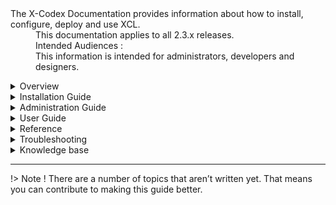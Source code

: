 <dl>
  <dt>The X-Codex Documentation provides information about how to install, configure, deploy and use XCL.</dt>
  <dd><span class="iconify" data-icon="mdi:cube-scan" data-width="18px" data-height="18px"></span> This documentation applies to all 2.3.x releases.</dd>
  <dd><span class="iconify" data-icon="mdi:account-multiple" data-width="18px" data-height="18px"></span> Intended Audiences :</dd>
  <dd>This information is intended for administrators, developers and designers.</dd>
</dl>

<details>
<summary style="cursor: pointer;">Overview</summary>

- Introduction XCL
- Requiremments
- Versions
- Features
- What's New

</details>

<details>
<summary style="cursor: pointer;">Installation Guide</summary>

- Download XCL
- Upgrading
- Wizard Install
- Installing and Using
- Remotely Upgrade
- Users and groups permissions
- Customizing XCL.

</details>

<details>
<summary style="cursor: pointer;">Administration Guide</summary>

- XCL Web Application Platform
- Fundamentals of Content Management System
- Basics of setting up XCL
- Modules management
- User Managements permissions
- customizing XCL.

</details>

<details>
<summary style="cursor: pointer;">User Guide</summary>

- Setting Up XCL.
- Working with profile custom fields
- Filemanager and CKEditor
- Modules and blocks
- Themes and templates.

</details>

<details>
<summary style="cursor: pointer;">Reference</summary>

- Cube Core Design Patterns
- Delegate and Preload mechanism, single file extension 
- Abstract
- Interface
- evelopment of modules

</details>

<details>
<summary style="cursor: pointer;">Troubleshooting</summary>

- Administering XCL
- Checking the Version and Build Number
- General Best Practices
- Troubleshooting Progression

</details>

<details>
<summary style="cursor: pointer;">Knowledge base</summary>

- Solutions to Common Problems
- Resetting a Lost Password
- Fixing Files Permissions
- Users Mail Job
- Cache Management and Performance
- Common Tools
- Installing from Repositories

</details>

-----

!> Note ! There are a number of topics that aren’t written yet. That means you can contribute to making this guide better.